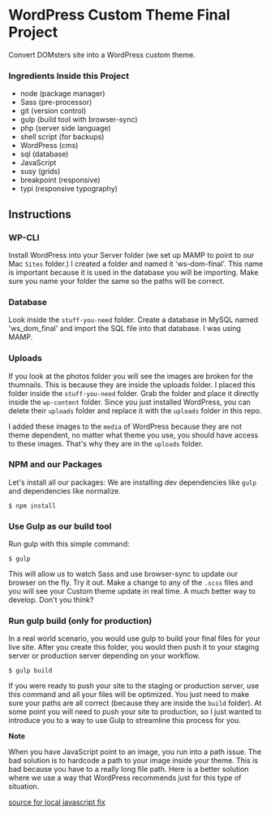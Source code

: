 # WordPress Custom Theme Final Project

Convert DOMsters site into a WordPress custom theme.

### Ingredients Inside this Project
* node (package manager)
* Sass (pre-processor)
* git (version control)
* gulp (build tool with browser-sync)
* php (server side language)
* shell script (for backups)
* WordPress (cms)
* sql (database)
* JavaScript
* susy (grids)
* breakpoint (responsive)
* typi (responsive typography)

## Instructions

### WP-CLI
Install WordPress into your Server folder (we set up MAMP to point to our Mac `Sites` folder.) I created a folder and named it 'ws-dom-final'. This name is important because it is used in the database you will be importing. Make sure you name your folder the same so the paths will be correct.

### Database
Look inside the `stuff-you-need` folder. Create a database in MySQL named 'ws_dom_final' and import the SQL file into that database. I was using MAMP.

### Uploads
If you look at the photos folder you will see the images are broken for the thumnails. This is because they are inside the uploads folder. I placed this folder inside the `stuff-you-need` folder. Grab the folder and place it directly inside the `wp-content` folder. Since you just installed WordPress, you can delete their `uploads` folder and replace it with the `uploads` folder in this repo.

I added these images to the `media` of WordPress because they are not theme dependent, no matter what theme you use, you should have access to these images. That's why they are in the `uploads` folder.

### NPM and our Packages
Let's install all our packages:
We are installing dev dependencies like `gulp` and dependencies like normalize.

`$ npm install`

### Use Gulp as our build tool

Run gulp with this simple command:

`$ gulp`

This will allow us to watch Sass and use browser-sync to update our browser on the fly. Try it out. Make a change to any of the `.scss` files and you will see your Custom theme update in real time. A much better way to develop. Don't you think?

### Run gulp build (only for production)
In a real world scenario, you would use gulp to build your final files for your live site. After you create this folder, you would then push it to your staging server or production server depending on your workflow.

`$ gulp build`

If you were ready to push your site to the staging or production server, use this command and all your files will be optimized. You just need to make sure your paths are all correct (because they are inside the `build` folder). At some point you will need to push your site to production, so I just wanted to introduce you to a way to use Gulp to streamline this process for you.

**Note**

When you have JavaScript point to an image, you run into a path issue. The bad solution is to hardcode a path to your image inside your theme. This is bad because you have to a really long file path. Here is a better solution where we use a way that WordPress recommends just for this type of situation.

[source for local javascript fix](http://stackoverflow.com/questions/5221630/wordpress-path-url-in-js-script-file)



